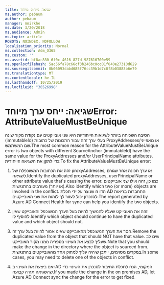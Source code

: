 ```yaml
---
title: שגיאה בייחוס מיוחד
ms.author: pebaum
author: pebaum
manager: mnirkhe
ms.date: 3/20/2018
ms.audience: Admin
ms.topic: article
ROBOTS: NOINDEX, NOFOLLOW
localization_priority: Normal
ms.collection: Adm_O365
ms.custom: ''
ms.assetid: bf8ac830-6f0c-4616-827d-987616700e59
ms.openlocfilehash: 5ac56fa78c66cf3b246bc0cc01f040e27310d629
ms.sourcegitcommit: 0b06093dabd685f76cc39b1d7c0f8b03883b6e79
ms.translationtype: MT
ms.contentlocale: he-IL
ms.lasthandoff: 10/25/2019
ms.locfileid: "36526998"
---
```

# <a name="error-attributevaluemustbeunique"></a><span data-ttu-id="c89c7-102">שגיאה: ייחס ערך מיוחד</span><span class="sxs-lookup"><span data-stu-id="c89c7-102">Error: AttributeValueMustBeUnique</span></span>

<span data-ttu-id="c89c7-103">הסיבה השכיחה ביותר לשגיאות הייחודיות היא שני אובייקטים עם נקודת מקור שונה (immutableId) בעלי ערך זהה עבור התכונות של כתובות ProxyAddresses/או מאפייני שם המשתמש.</span><span class="sxs-lookup"><span data-stu-id="c89c7-103">The most common reason for the AttributeValueMustBeUnique error is two objects with different SourceAnchor (immutableId) have the same value for the ProxyAddresses and/or UserPrincipalName attributes.</span></span> <span data-ttu-id="c89c7-104">כדי לתקן את השגיאה הייחודית:</span><span class="sxs-lookup"><span data-stu-id="c89c7-104">To fix the AttributeValueMustBeUnique error:</span></span>
  
1. <span data-ttu-id="c89c7-105">זהה את הכתובות המשוכפלת של proxyAddresses, או ערך תכונה אחר שגורם לשגיאה.</span><span class="sxs-lookup"><span data-stu-id="c89c7-105">Identify the duplicated proxyAddresses, userPrincipalName or other attribute value that's causing the error.</span></span> <span data-ttu-id="c89c7-106">כמו כן, זהה אילו שני אובייקטים (או יותר) מעורבים בהתנגשות.</span><span class="sxs-lookup"><span data-stu-id="c89c7-106">Also identify which two (or more) objects are involved in the conflict.</span></span> <span data-ttu-id="c89c7-107">הדו ח שנוצר על ידי תכלת AD התחברות בריאות לסנכרון יכול לעזור לך לזהות את שני האובייקטים.</span><span class="sxs-lookup"><span data-stu-id="c89c7-107">The report generated by Azure AD Connect Health for sync can help you identify the two objects.</span></span>
    
2. <span data-ttu-id="c89c7-108">זהה את האובייקט שעליו להמשיך להיות בעל הערך המשוכפל והאובייקט שאין להוסיף לו.</span><span class="sxs-lookup"><span data-stu-id="c89c7-108">Identify which object should continue to have the duplicated value and which object should not.</span></span>
    
3. <span data-ttu-id="c89c7-109">הסר את הערך המשוכפל מהאובייקט שאינו אמור להיות בעל ערך זה.</span><span class="sxs-lookup"><span data-stu-id="c89c7-109">Remove the duplicated value from the object that should NOT have that value.</span></span> <span data-ttu-id="c89c7-110">שים לב שעליך לבצע את השינוי בספריה ממנו מקור האובייקט.</span><span class="sxs-lookup"><span data-stu-id="c89c7-110">Note that you should make the change in the directory where the object is sourced from.</span></span> <span data-ttu-id="c89c7-111">במקרים מסוימים, ייתכן שיהיה עליך למחוק אחד מהאובייקטים בהתנגשות.</span><span class="sxs-lookup"><span data-stu-id="c89c7-111">In some cases, you may need to delete one of the objects in conflict.</span></span>
    
4. <span data-ttu-id="c89c7-112">אם ביצעת את השינוי ב-AD המקומי, הנח לתכלת החיבור לסנכרן את השינוי כדי שהשגיאה תהיה קבועה.</span><span class="sxs-lookup"><span data-stu-id="c89c7-112">If you made the change in the on premises AD, let Azure AD Connect sync the change for the error to get fixed.</span></span>
    

